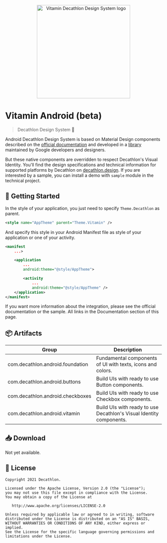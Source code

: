 <p align="center">
  <img
    width="300px"
    src="https://user-images.githubusercontent.com/9600228/102414461-e3b92b00-3ff6-11eb-9c96-5f37c4d5e02c.png"
    alt="Vitamin Decathlon Design System logo" />
</p>

# Vitamin Android (beta)

> Decathlon Design System 🎨

Android Decathlon Design System is based on Material Design components described on the [official
documentation](https://material.io/) and developed in a
[library](https://github.com/material-components/material-components-android) maintained by
Google developers and designers.

But these native components are overridden to respect Decathlon's Visual Identity. You'll find
the design specifications and technical information for supported platforms by Decathlon on
[decathlon.design](https://www.decathlon.design/). If you are interested by a sample,
you can install a demo with `sample` module in the technical project.

## 🚀 Getting Started

In the style of your application, you just need to specify `Theme.Decathlon` as parent.

```xml
<style name="AppTheme" parent="Theme.Vitamin" />
```

And specify this style in your Android Manifest file as style of your application or one of your
activity.

```xml
<manifest
    ...>

    <application
        ...
        android:theme="@style/AppTheme">

        <activity
            ...
            android:theme="@style/AppTheme" />
    </application>
</manifest>
```

If you want more information about the integration, please see the official documentation or
the sample. All links in the Documentation section of this page.

## 📦 Artifacts

Group | Description
-- | --
com.decathlon.android.foundation | Fundamental components of UI with texts, icons and colors.
com.decathlon.android.buttons | Build UIs with ready to use Button components.
com.decathlon.android.checkboxes | Build UIs with ready to use Checkbox components.
com.decathlon.android.vitamin | Build UIs with ready to use Decathlon's Visual Identity components.

## 📥 Download

Not yet available.

## 📝 License

    Copyright 2021 Decathlon.

    Licensed under the Apache License, Version 2.0 (the "License");
    you may not use this file except in compliance with the License.
    You may obtain a copy of the License at

       http://www.apache.org/licenses/LICENSE-2.0

    Unless required by applicable law or agreed to in writing, software
    distributed under the License is distributed on an "AS IS" BASIS,
    WITHOUT WARRANTIES OR CONDITIONS OF ANY KIND, either express or implied.
    See the License for the specific language governing permissions and
    limitations under the License.
